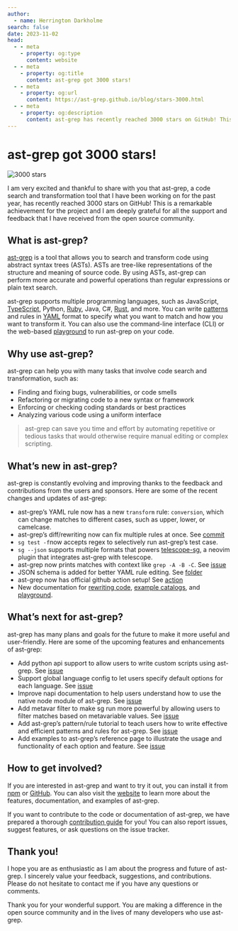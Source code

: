 ```yaml
---
author:
  - name: Herrington Darkholme
search: false
date: 2023-11-02
head:
  - - meta
    - property: og:type
      content: website
  - - meta
    - property: og:title
      content: ast-grep got 3000 stars!
  - - meta
    - property: og:url
      content: https://ast-grep.github.io/blog/stars-3000.html
  - - meta
    - property: og:description
      content: ast-grep has recently reached 3000 stars on GitHub! This is a remarkable achievement for the project and I am deeply grateful for all the support and feedback that I have received from the open source community.
---
```


# ast-grep got 3000 stars!

![3000 stars](/image/blog/star3k.png)

I am very excited and thankful to share with you that ast-grep, a code search and transformation tool that I have been working on for the past year, has recently reached 3000 stars on GitHub! This is a remarkable achievement for the project and I am deeply grateful for all the support and feedback that I have received from the open source community.

## What is ast-grep?

[ast-grep](https://ast-grep.github.io) is a tool that allows you to search and transform code using abstract syntax trees (ASTs). ASTs are tree-like representations of the structure and meaning of source code. By using ASTs, ast-grep can perform more accurate and powerful operations than regular expressions or plain text search.

ast-grep supports multiple programming languages, such as JavaScript, [TypeScript](/catalog/typescript/), Python, [Ruby](/catalog/ruby/), Java, C#, [Rust](/catalog/rust/), and more. You can write [patterns](/guide/pattern-syntax.html) and rules in [YAML](/guide/rule-config/atomic-rule.html) format to specify what you want to match and how you want to transform it. You can also use the command-line interface (CLI) or the web-based [playground](/playground.html) to run ast-grep on your code.

## Why use ast-grep?

ast-grep can help you with many tasks that involve code search and transformation, such as:

*   Finding and fixing bugs, vulnerabilities, or code smells
*   Refactoring or migrating code to a new syntax or framework
*   Enforcing or checking coding standards or best practices
*   Analyzing various code using a uniform interface

> ast-grep can save you time and effort by automating repetitive or tedious tasks that would otherwise require manual editing or complex scripting.

## What’s new in ast-grep?

ast-grep is constantly evolving and improving thanks to the feedback and contributions from the users and sponsors. Here are some of the recent changes and updates of ast-grep:

*   ast-grep’s YAML rule now has a new `transform` rule: `conversion`, which can change matches to different cases, such as upper, lower, or camelcase.
*   ast-grep’s diff/rewriting now can fix multiple rules at once. See [commit](https://github.com/ast-grep/ast-grep/commit/2b301116996b7b010ed271672d35a3529fb36e56)
*   `sg test -f`now accepts regex to selectively run ast-grep’s test case.
*   `sg --json` supports multiple formats that powers [telescope-sg](https://github.com/Marskey/telescope-sg), a neovim plugin that integrates ast-grep with telescope.
*   ast-grep now prints matches with context like `grep -A -B -C`. See [issue](https://github.com/ast-grep/ast-grep/issues/464)
*   JSON schema is added for better YAML rule editing. See [folder](https://github.com/ast-grep/ast-grep/tree/main/schemas)
*   ast-grep now has official github action setup! See [action](https://github.com/ast-grep/action)
*   New documentation for [rewriting code](/guide/rewrite-code.html), [example catalogs](/catalog/), and [playground](/reference/playground.html).

## What’s next for ast-grep?

ast-grep has many plans and goals for the future to make it more useful and user-friendly. Here are some of the upcoming features and enhancements of ast-grep:

*   Add python api support to allow users to write custom scripts using ast-grep. See [issue](https://github.com/ast-grep/ast-grep/issues/389)
*   Support global language config to let users specify default options for each language. See [issue](https://github.com/ast-grep/ast-grep/issues/658)
*   Improve napi documentation to help users understand how to use the native node module of ast-grep. See [issue](https://github.com/ast-grep/ast-grep/issues/682)
*   Add metavar filter to make sg run more powerful by allowing users to filter matches based on metavariable values. See [issue](https://github.com/ast-grep/ast-grep/issues/379)
*   Add ast-grep’s pattern/rule tutorial to teach users how to write effective and efficient patterns and rules for ast-grep. See [issue](https://github.com/ast-grep/ast-grep.github.io/issues/154)
*   Add examples to ast-grep’s reference page to illustrate the usage and functionality of each option and feature. See [issue](https://github.com/ast-grep/ast-grep.github.io/issues/266)

## How to get involved?

If you are interested in ast-grep and want to try it out, you can install it from [npm](https://www.npmjs.com/package/@ast-grep/cli) or [GitHub](https://github.com/ast-grep/ast-grep). You can also visit the [website](https://ast-grep.github.io/) to learn more about the features, documentation, and examples of ast-grep.

If you want to contribute to the code or documentation of ast-grep, we have prepared a thorough [contribution guide](/contributing/how-to.html) for you! You can also report issues, suggest features, or ask questions on the issue tracker.

## Thank you!

I hope you are as enthusiastic as I am about the progress and future of ast-grep. I sincerely value your feedback, suggestions, and contributions. Please do not hesitate to contact me if you have any questions or comments.

Thank you for your wonderful support. You are making a difference in the open source community and in the lives of many developers who use ast-grep.